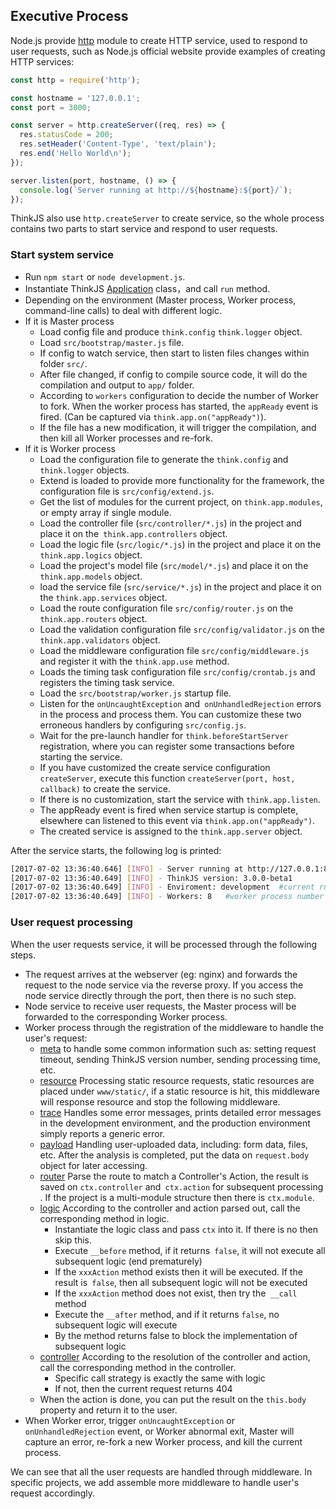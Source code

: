 ## Executive Process

Node.js provide [http](https://nodejs.org/api/http.html) module to create HTTP service, used to respond to user requests, such as Node.js official website provide examples of creating HTTP services:

```js
const http = require('http');

const hostname = '127.0.0.1';
const port = 3000;

const server = http.createServer((req, res) => {
  res.statusCode = 200;
  res.setHeader('Content-Type', 'text/plain');
  res.end('Hello World\n');
});

server.listen(port, hostname, () => {
  console.log(`Server running at http://${hostname}:${port}/`);
});
```
ThinkJS also use `http.createServer` to create service, so the whole process contains two parts to start service and respond to user requests.

### Start system service

* Run `npm start` or `node development.js`.
* Instantiate ThinkJS [Application](https://github.com/thinkjs/thinkjs/blob/3.0/lib/application.js) class，and call `run` method.
* Depending on the environment (Master process, Worker process, command-line calls) to deal with different logic.
* If it is Master process
    - Load config file and produce `think.config`  `think.logger` object.
    - Load `src/bootstrap/master.js` file.
    - If config to watch service, then start to listen files changes within folder `src/`.
    - After file changed, if config to compile source code, it will do the compilation and output to `app/` folder.
    - According to `workers` configuration to decide the number of Worker to fork. When the worker process has started, the `appReady` event is fired. (Can be captured via `think.app.on("appReady")`).
    - If the file has a new modification, it will trigger the compilation, and then kill all Worker processes and re-fork.
* If it is Worker process
    - Load the configuration file to generate the `think.config` and` think.logger` objects.
    - Extend is loaded to provide more functionality for the framework, the configuration file is `src/config/extend.js`.
    - Get the list of modules for the current project, on `think.app.modules`, or empty array if single module.
    - Load the controller file (`src/controller/*.js`) in the project and place it on the` think.app.controllers` object.
    - Load the logic file (`src/logic/*.js`) in the project and place it on the `think.app.logics` object.
    - Load the project's model file (`src/model/*.js`) and place it on the `think.app.models` object.
    - load the service file (`src/service/*.js`) in the project and place it on the `think.app.services` object.
    - Load the route configuration file `src/config/router.js` on the `think.app.routers` object.
    - Load the validation configuration file `src/config/validator.js` on the `think.app.validators` object.
    - Load the middleware configuration file `src/config/middleware.js` and register it with the `think.app.use` method.
    - Loads the timing task configuration file `src/config/crontab.js` and registers the timing task service.
    - Load the `src/bootstrap/worker.js` startup file.
    - Listen for the `onUncaughtException` and` onUnhandledRejection` errors in the process and process them. You can customize these two erroneous handlers by configuring `src/config.js`.
    - Wait for the pre-launch handler for `think.beforeStartServer` registration, where you can register some transactions before starting the service.
    - If you have customized the create service configuration `createServer`, execute this function `createServer(port, host, callback)` to create the service.
    - If there is no customization, start the service with `think.app.listen`.
    - The appReady event is fired when service startup is complete, elsewhere can listened to this event via `think.app.on("appReady")`.
    - The created service is assigned to the `think.app.server` object.
   
After the service starts, the following log is printed:

```sh
[2017-07-02 13:36:40.646] [INFO] - Server running at http://127.0.0.1:8360
[2017-07-02 13:36:40.649] [INFO] - ThinkJS version: 3.0.0-beta1
[2017-07-02 13:36:40.649] [INFO] - Enviroment: development  #current running environment
[2017-07-02 13:36:40.649] [INFO] - Workers: 8   #worker process number
```

### User request processing

When the user requests service, it will be processed through the following steps.
* The request arrives at the webserver (eg: nginx) and forwards the request to the node service via the reverse proxy. If you access the node service directly through the port, then there is no such step.
* Node service to receive user requests, the Master process will be forwarded to the corresponding Worker process.
* Worker process through the registration of the middleware to handle the user's request:
    - [meta](https://github.com/thinkjs/think-meta) to handle some common information such as: setting request timeout, sending ThinkJS version number, sending processing time, etc.
    - [resource](https://github.com/thinkjs/think-resource) Processing static resource requests, static resources are placed under `www/static/`, if a static resource is hit, this middleware will response resource and stop the following middleware.
    - [trace](https://github.com/thinkjs/think-trace) Handles some error messages, prints detailed error messages in the development environment, and the production environment simply reports a generic error.
    - [payload](https://github.com/thinkjs/think-payload) Handling user-uploaded data, including: form data, files, etc. After the analysis is completed, put the data on `request.body` object for later accessing.
    - [router](https://github.com/thinkjs/think-router) Parse the route to match a Controller's Action, the result is saved on `ctx.controller` and` ctx.action` for subsequent processing . If the project is a multi-module structure then there is `ctx.module`.
    - [logic](https://github.com/thinkjs/think-logic) According to the controller and action parsed out, call the corresponding method in logic.
        - Instantiate the logic class and pass `ctx` into it. If there is no then skip this.
        - Execute `__before` method, if it returns` false`, it will not execute all subsequent logic (end prematurely)
        - If the `xxxAction` method exists then it will be executed. If the result is` false`, then all subsequent logic will not be executed
        - If the `xxxAction` method does not exist, then try the` __call` method
        - Execute the `__after` method, and if it returns `false`, no subsequent logic will execute
        - By the method returns false to block the implementation of subsequent logic
    - [controller](https://github.com/thinkjs/think-controller) According to the resolution of the controller and action, call the corresponding method in the controller.
        - Specific call strategy is exactly the same with logic
        - If not, then the current request returns 404
    - When the action is done, you can put the result on the `this.body` property and return it to the user.
* When Worker error, trigger `onUncaughtException` or `onUnhandledRejection` event, or Worker abnormal exit, Master will capture an error, re-fork a new Worker process, and kill the current process.

We can see that all the user requests are handled through middleware. In specific projects, we add assemble more middleware to handle user's request accordingly.

